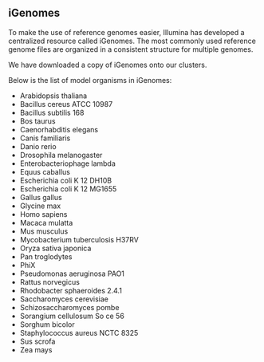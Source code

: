 ## iGenomes
To make the use of reference genomes easier, Illumina has developed a centralized resource called iGenomes. The most commonly used reference genome files are organized in a consistent structure for multiple genomes. 

We have downloaded a copy of iGenomes onto our clusters.

Below is the list of model organisms in iGenomes:

- Arabidopsis thaliana
- Bacillus cereus ATCC 10987
- Bacillus subtilis 168
- Bos taurus
- Caenorhabditis elegans
- Canis familiaris
- Danio rerio
- Drosophila melanogaster
- Enterobacteriophage lambda
- Equus caballus
- Escherichia coli K 12 DH10B
- Escherichia coli K 12 MG1655
- Gallus gallus
- Glycine max
- Homo sapiens
- Macaca mulatta
- Mus musculus
- Mycobacterium tuberculosis H37RV
- Oryza sativa japonica
- Pan troglodytes
- PhiX
- Pseudomonas aeruginosa PAO1
- Rattus norvegicus
- Rhodobacter sphaeroides 2.4.1
- Saccharomyces cerevisiae
- Schizosaccharomyces pombe
- Sorangium cellulosum So ce 56
- Sorghum bicolor
- Staphylococcus aureus NCTC 8325
- Sus scrofa
- Zea mays